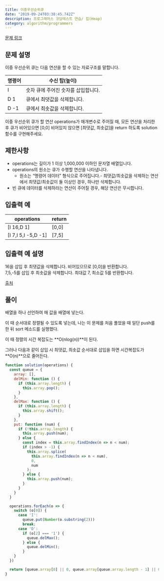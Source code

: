 ```yaml
---
title: 이중우선순위큐
date: "2019-09-24T03:38:45.742Z"
description: 프로그래머스 코딩테스트 연습/ 힙(Heap)
category: algorithm/programmers
---
```


[문제 링크](https://programmers.co.kr/learn/courses/30/lessons/42628)

## 문제 설명

이중 우선순위 큐는 다음 연산을 할 수 있는 자료구조를 말합니다.

|명령어|수신 탑(높이)|
|-|-|
|I|숫자	큐에 주어진 숫자를 삽입합니다.|
|D 1|큐에서 최댓값을 삭제합니다.|
|D -1|큐에서 최솟값을 삭제합니다.|

이중 우선순위 큐가 할 연산 operations가 매개변수로 주어질 때, 모든 연산을 처리한 후 큐가 비어있으면 [0,0] 비어있지 않으면 [최댓값, 최솟값]을 return 하도록 solution 함수를 구현해주세요.

## 제한사항

- operations는 길이가 1 이상 1,000,000 이하인 문자열 배열입니다.
- operations의 원소는 큐가 수행할 연산을 나타냅니다.
  - 원소는 “명령어 데이터” 형식으로 주어집니다.- 최댓값/최솟값을 삭제하는 연산에서 최댓값/최솟값이 둘 이상인 경우, 하나만 삭제합니다.
- 빈 큐에 데이터를 삭제하라는 연산이 주어질 경우, 해당 연산은 무시합니다.

## 입출력 예

|operations|return|
|-|-|
|[I 16,D 1]|[0,0]|
|[I 7,I 5,I -5,D -1]|[7,5]|

## 입출력 예 설명

16을 삽입 후 최댓값을 삭제합니다. 비어있으므로 [0,0]을 반환합니다.  
7,5,-5를 삽입 후 최솟값을 삭제합니다. 최대값 7, 최소값 5를 반환합니다.

[출처](http://icpckorea.org/problems/2013/onlineset.pdf)

## 풀이

배열을 하나 선언하여 매 값을 배열에 넣는다.

이 때 순서대로 정렬될 수 있도록 넣는데, 나는 이 문제를 처음 풀었을 때 일단 push를 한 뒤 sort 메소드를 실행했다.

이 때 정렬의 시간 복잡도는 **O(nlog(n))**이 된다.

그러나 다음과 같이 삽입 시 최댓값, 최솟값 순서대로 삽입을 하면 시간복잡도가 **O(n)**으로 줄어든다.

```javascript
function solution(operations) {
  const queue = {
    array: [],
    delMin: function () {
      if (this.array.length) {
        this.array.pop();
      }
    },
    delMax: function () {
      if (this.array.length) {
        this.array.shift();
      }
    },
    put: function (num) {
      if (!this.array.length) {
        this.array.push(num);
      } else {
        const index = this.array.findIndex(n => n < num);
        if (index > -1) {
          this.array.splice(
            this.array.findIndex(n => n < num),
            0,
            num
          );
        } else {
          this.array.push(num);
        }
      }
    }
  }

  operations.forEach(o => {
    switch (o[0]) {
      case 'I':
        queue.put(Number(o.substring(2)))
        break;
      case 'D':
        if (o[2] === '1') {
          queue.delMax();
        } else {
          queue.delMin();
        }
    }
  })

  return [queue.array[0] || 0, queue.array[queue.array.length - 1] || 0];
}
```
